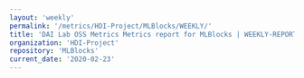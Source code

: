 ```yaml
---
layout: 'weekly'
permalink: '/metrics/HDI-Project/MLBlocks/WEEKLY/'
title: 'DAI Lab OSS Metrics Metrics report for MLBlocks | WEEKLY-REPORT-2020-02-23'
organization: 'HDI-Project'
repository: 'MLBlocks'
current_date: '2020-02-23'
---
```


